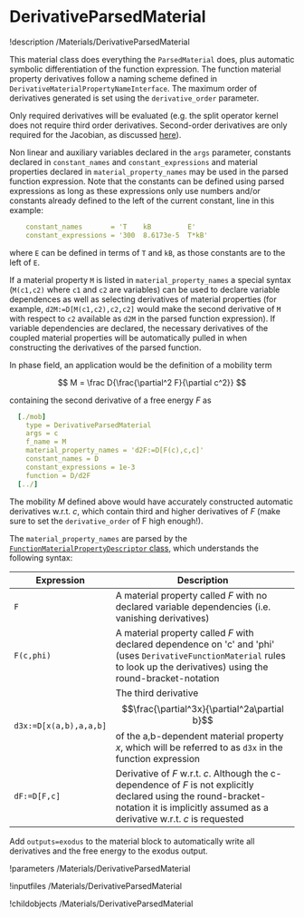 
# DerivativeParsedMaterial
!description /Materials/DerivativeParsedMaterial

This material class does everything the `ParsedMaterial` does, plus automatic symbolic differentiation of the function expression. The function material property derivatives follow a naming scheme defined in `DerivativeMaterialPropertyNameInterface`. The maximum order of derivatives generated is set using the `derivative_order` parameter.

Only required derivatives will be evaluated (e.g. the split operator kernel does not require third order derivatives. Second-order derivatives are only required for the Jacobian, as discussed [here](../)).

Non linear and auxiliary variables declared in the `args` parameter, constants declared in `constant_names` and `constant_expressions` and material properties declared in `material_property_names` may be used in the parsed function expression. Note that the constants can be defined using parsed expressions as long as these expressions only use numbers and/or constants already defined to the left of the current constant, line in this example:

```yaml
    constant_names       = 'T    kB         E'
    constant_expressions = '300  8.6173e-5  T*kB'
```

where `E` can be defined in terms of `T` and `kB`, as those constants are to the left of `E`.

If a material property `M` is listed in `material_property_names` a special syntax (`M(c1,c2)` where `c1` and `c2` are variables) can be used to declare variable dependences  as well as selecting derivatives of material properties (for example, `d2M:=D[M(c1,c2),c2,c2]` would make the second derivative of `M` with respect to `c2` available as `d2M` in the parsed function expression). If variable dependencies are declared, the necessary derivatives of the coupled material properties will be automatically pulled in when constructing the derivatives of the parsed function.

In phase field, an application would be the definition of a mobility term

$$
M = \frac D{\frac{\partial^2 F}{\partial c^2}}
$$

containing the second derivative of a free energy $F$ as

```yaml
  [./mob]
    type = DerivativeParsedMaterial
    args = c
    f_name = M
    material_property_names = 'd2F:=D[F(c),c,c]'
    constant_names = D
    constant_expressions = 1e-3
    function = D/d2F
  [../]
```

The mobility $M$ defined above would have accurately constructed automatic derivatives w.r.t. $c$, which contain third and higher derivatives of $F$ (make sure to set the `derivative_order` of F high enough!).

The `material_property_names` are parsed by the [`FunctionMaterialPropertyDescriptor` class](http://mooseframework.org/docs/doxygen/modules/classFunctionMaterialPropertyDescriptor.html), which understands the following syntax:

| Expression | Description |
| - | - |
| `F` | A material property called _F_ with no declared variable dependencies (i.e. vanishing derivatives)|
|`F(c,phi)` | A material property called _F_ with declared dependence on 'c' and 'phi' (uses `DerivativeFunctionMaterial` rules to look up the derivatives) using the round-bracket-notation|
|`d3x:=D[x(a,b),a,a,b]` | The third derivative $$\frac{\partial^3x}{\partial^2a\partial b}$$ of the a,b-dependent material property _x_, which will be referred to as `d3x` in the function expression|
|`dF:=D[F,c]` | Derivative of _F_ w.r.t. _c_. Although the c-dependence of _F_ is not explicitly declared using the round-bracket-notation it is implicitly assumed as a derivative w.r.t. _c_ is requested|

Add `outputs=exodus` to the material block to automatically write all derivatives and the free energy to the exodus output.

!parameters /Materials/DerivativeParsedMaterial

!inputfiles /Materials/DerivativeParsedMaterial

!childobjects /Materials/DerivativeParsedMaterial
